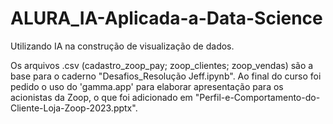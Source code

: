 # ALURA_IA-Aplicada-a-Data-Science
Utilizando IA na construção de visualização de dados.

Os arquivos .csv (cadastro_zoop_pay; zoop_clientes; zoop_vendas) são a base para o caderno "Desafios_Resolução Jeff.ipynb".
Ao final do curso foi pedido o uso do 'gamma.app' para elaborar apresentação para os acionistas da Zoop, o que foi adicionado em "Perfil-e-Comportamento-do-Cliente-Loja-Zoop-2023.pptx".

